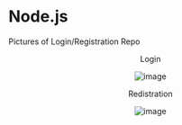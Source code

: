 # Node.js

Pictures of Login/Registration Repo
<center>Login<center/> 

![image](https://user-images.githubusercontent.com/106958701/172389428-7d419192-abe6-49b4-9482-79771e4f91c1.png)
  
  
  <center>Redistration<center/> 
    
![image](https://user-images.githubusercontent.com/106958701/172389711-8f744ae0-e927-46db-8a09-7577e029e455.png)


